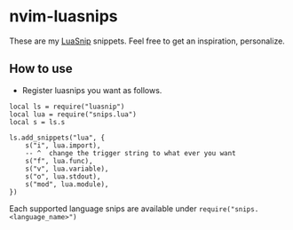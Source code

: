 # nvim-luasnips

These are my [LuaSnip](https://github.com/L3MON4D3/LuaSnip) snippets. Feel free
to get an inspiration, personalize.

## How to use

* Register luasnips you want as follows.

```
local ls = require("luasnip")
local lua = require("snips.lua")
local s = ls.s

ls.add_snippets("lua", {
    s("i", lua.import),
    -- ^  change the trigger string to what ever you want
    s("f", lua.func),
    s("v", lua.variable),
    s("o", lua.stdout),
    s("mod", lua.module),
})
```

Each supported language snips are available under `require("snips.<language_name>")`
